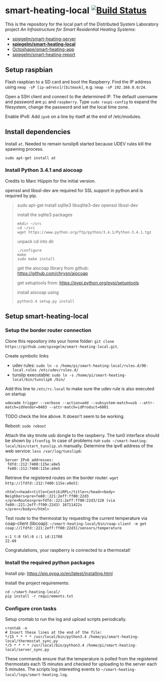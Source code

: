 # smart-heating-local [![Build Status](https://magnum.travis-ci.com/spiegelm/smart-heating-local.svg?token=uqu5q9gC3ZDdywezju6y&branch=master)](https://magnum.travis-ci.com/spiegelm/smart-heating-local)

This is the repository for the local part of the Distributed System Laboratory project *An Infrastructure for Smart Residential Heating Systems*:

- [spiegelm/smart-heating-server](https://github.com/spiegelm/smart-heating-server)
- [**spiegelm/smart-heating-local**](https://github.com/spiegelm/smart-heating-local)
- [Octoshape/smart-heating-app](https://github.com/Octoshape/smart-heating-app)
- [spiegelm/smart-heating-report](https://github.com/spiegelm/smart-heating-report)

## Setup raspbian

Flash raspbian to a SD card and boot the Raspberry. Find the IP address using `nmap -sP [ip-adress]/[bitmask]`, e.g. `nmap -sP 192.168.0.0/24`.

Open a SSH client and connect to the determined IP. The default username and password are `pi` and `raspberry`.
Type `sudo raspi-config` to expand the filesystem, change the password and set the local time zone.

Enable IPv6: Add `ipv6` on a line by itself at the end of /etc/modules.

## Install dependencies

Install `at`. Needed to remain tunslip6 started because UDEV rules kill the spawning process.
```
sudo apt-get install at
```

### Install Python 3.4.1 and aiocoap

Credits to Marc Hüppin for the initial version.

openssl and libssl-dev are required for SSL support in python and is required by pip.

> sudo apt-get install sqlite3 libsqlite3-dev openssl libssl-dev
> 
> install the sqlite3 packages
> 
> ```
> mkdir ~/src
> cd ~/src
> wget https://www.python.org/ftp/python/3.4.1/Python-3.4.1.tgz
> ```
> 
> unpack
> cd into dir
> 
> ```
> ./configure
> make
> sudo make install
> ```
> 
> get the aiocoap library from github: https://github.com/chrysn/aiocoap
> 
> get setuptools from: https://pypi.python.org/pypi/setuptools
> 
> install aiocoap using
> ```
> python3.4 setup.py install
> ```

## Setup smart-heating-local

### Setup the border router connection

Clone this repository into your home folder: `git clone https://github.com/spiegelm/smart-heating-local.git`.

Create symbolic links

* udev rules: `sudo ln -s /home/pi/smart-heating-local/rules.d/90-local.rules /etc/udev/rules.d/`
* tunslip executable: `sudo ln -s /home/pi/smart-heating-local/bin/tunslip6 /bin/`

Add this line to `/etc/rc.local` to make sure the udev rule is also executed on startup
```
udevadm trigger --verbose --action=add --subsystem-match=usb --attr-match=idVendor=0403 --attr-match=idProduct=6001
```

TODO check the line above. It doesn't seem to be working.

Reboot: `sudo reboot`

Attach the sky tmote usb dongle to the raspberry. The tun0 interface should be shown by `ifconfig`.
In case of problems run `sudo ~/smart-heating-local/bin/start_tunslip.sh` manually.
Determine the ipv6 address of the web service: `less /var/log/tunslip6`:

```
Server IPv6 addresses:
 fdfd::212:7400:115e:a9e5
 fe80::212:7400:115e:a9e5
```

Retrieve the registered routes on the border router: `wget http://[fdfd::212:7400:115e:a9e5]`:
```
<html><head><title>ContikiRPL</title></head><body>
Neighbors<pre>fe80::221:2eff:ff00:22d3
</pre>Routes<pre>fdfd::221:2eff:ff00:22d3/128 (via fe80::221:2eff:ff00:22d3) 16711422s
</pre></body></html>
```

Test route to the thermostat by requesting the current temperature via coap-client (libcoap):
`~/smart-heating-local/bin/coap-client -m get coap://[fdfd::221:2eff:ff00:22d3]/sensors/temperature`
```
v:1 t:0 tkl:0 c:1 id:11708
22.49
```

Congratulations, your raspberry is connected to a thermostat!

### Install the required python packages

Install pip: https://pip.pypa.io/en/latest/installing.html

Install the project requirements:

```
cd ~/smart-heating-local/
pip install -r requirements.txt
```

### Configure cron tasks

Setup crontab to run the log and upload scripts periodically.

```
crontab -e
# Insert these lines at the end of the file:
*/15 * * * * /usr/local/bin/python3.4 /home/pi/smart-heating-local/thermostat_sync.py
*/5 * * * * /usr/local/bin/python3.4 /home/pi/smart-heating-local/server_sync.py
```

These commands ensure that the temperature is polled from the registered thermostats each 15 minutes and checked for uploading to the server each 5 minutes.
The scripts log interesting events to `~/smart-heating-local/logs/smart-heating.log`.
